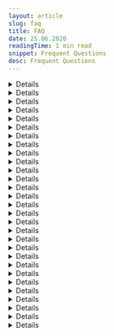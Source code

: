 ```yaml
---
layout: article
slug: faq
title: FAQ
date: 25.06.2020
readingTime: 1 min read
snippet: Frequent Questions
desc: Frequent Questions
---
```


<div class="accordion-column left">
<details>

    <summary>Where do you get the data for verification?</summary>

We take the data from public sources, system search, social networks, and open databases available online.

</details>

<details>

    <summary>What social networks do you use for validation?</summary>

We use - Google, Gravatar, Linkedin, Facebook, etc.

</details>

<details>

    <summary>What is your difference from the competitors?</summary>

The main difference from our competitors is that we do not use only the automatic search and validation but we provide manual moderation, so we use all the power of social networks and search engines for more in-depth validation.

</details>

<details>

    <summary>What is your trial?</summary>

We let our customers potentially feel the difference by verifying 10 emails FOR FREE without adding a payment method and increase the number of verifications up to 100 emails with the payment method added.

</details>

<details>

    <summary>Do you check phone numbers?</summary>

We are currently testing a beta version of our phone base validations. But it is available in manual mode. In order to check the phone base, please [contact our support team](mailto:support+faq@mailcheck.co).

</details>

<details>

    <summary>How to get started with Mailcheck?</summary>

**Step 1** Go to [login](https://app.mailcheck.co/auth/login) and create an account. Our registration process is one of the easiest in the known systems

**Step 2** Set your email address and password

**Step 3** Fill in your profile information or Skip if you don't have time

**Step 4** Choose the plan you want to go with or skip if you don't have time

**Step 5** Set your billing information ( in case you didn't choose a plan, you can still go with "Free Tier" 100 emails for free). We have two scenarios if you want a free tier

1. 10 emails if you didn't set your card
2. 100 emails if your card details were provided (we don't charge you anything unless you previously has chosen a plan)

**Step 6** Ta da! You are in

**Step 7** If you have any questions, always [ping our support team](mailto:support+faq@mailcheck.co)

</details>

<details>

    <summary>How to get verified your first list?</summary>

**Step 1** If you have data collected in .csv, .tsv formats, feel free to click "Upload"

**Step 2** Drag and drop your file or choose from your computer

**Step 3** specify a delimiter (choose one column with emails only)

**Step 4** send a file for the validation

**Step 5** go to the uploaded files and click "Process"

**Step 6** When the file processed, you will receive results as the download button inside the site or via email

</details>

<details>

    <summary>How to interpret a trust rate?</summary>

- Emails with a trust rate of 0-49% are Risky and most likely INVALID, we don't recommend using them
- Emails with a trust rate of 50-100% are VALID, feel free to use them

</details>

<details>

    <summary>How can I sign up?</summary>

**Step 1** We made our service so easy, that no extra confirmation required, simply set your email and password to register

**Step 2** Use your Google, facebook account to register with us

</details>

<details>

    <summary>How can I login?</summary>

**Step 1** Fill in email/password

**Step 1** Log in using Google or Facebook

</details>

<details>

    <summary>How to delete an account at Mailcheck?</summary>

If you want to delete account because of the uploaded database, you can simply hide all of the info or [contact support](mailto:support+faq@mailcheck.co) so your account can be deactivated

</details>

<details>

    <summary>What is the delimiter and how to use it?</summary>

A delimiter is the comma character, which acts as a field delimiter, we ask to set it in order to validate the chosen column, NOTE it only has to be an email column

</details>

<details>

    <summary>How to prepare a list to get it verified?</summary>

If you data in Google Sheets or Excel you can export them to .csv and upload to your Mailcheck account

</details>
</div>

<div class="accordion-column right">
<details>

    <summary>How can I get my API key</summary>

A step-by-step guide to [API key creation](/create-api-key)

</details>

<details>

    <summary>Is my data protected?</summary>

All information about our users is protected by Google systems, we do really care about privacy and that's why never share any data due to the GDPR compliance.

</details>

<details>

    <summary>How many free email verifications do you offer?</summary>

We allow 100 free email validations if the billing information was verified, and 10 free email validations if the payment details weren't provided

- with card 100 emails
- without card 10 emails

</details>

<details>

    <summary>What is a quick validation?</summary>

Quick validation aimed to help our customers to verify a single email without loading the complete .csv file, it helps to save time and get the result right away. You can quickly validate your email [here](https://app.mailcheck.co/dashboard/)

</details>

<details>

    <summary>Downloading Verified Lists</summary>

We send the results via [dashboard](https://app.mailcheck.co/dashboard/my_files) as well as an email notification, all you need to do is to click on "Download" sign or button and save on your Computer to preview

</details>

<details>

    <summary>Integrations</summary>

As of now, we are developing Mailchimp integration.

</details>

<details>

    <summary>How does Mailcheck work?</summary>

Mailcheck is one place where you can validate all of your emails. Besides the plans we offer, we also don't set the limits for email validations on paid plans, while processing an overcharge. Imagine you have a list of 1200 emails and currently purchased a "PRO" plan. Since the PRO plan includes 1000 emails, we will do 200 email validation and at the end of the billing cycle will inform about the overcharge. Overuse charge: $0.005 for the PRO plan For more please visit
[payment plans](https://app.mailcheck.co/dashboard/payment_plans) or [contact our support team](mailto:support+faq@mailcheck.co)

</details>

<details>

    <summary>What is the overuse charge?</summary>

Since Mailcheck doesn't set any limits for the verification we allow our clients under the paid subscriptions to verify as many emails as they can, overuse charge applies when the plan limited was used up. For example, the overuse charge for the PRO = **$0.005** Agency = **$0.004** Enterprise = **$0.003** The bigger plan you choose the lower overuse charge can be

</details>

<details>

    <summary>Can I delete my files?</summary>

In the Mailcheck we allow our clients to hide their data, just follow the link [my files](https://app.mailcheck.co/dashboard/my_files) and choose "X" sign next to each file

</details>

<details>

    <summary>How can I cancel my subscription?</summary>

In order to cancel a subscription, please [contact our support team](mailto:support+faq@mailcheck.co).

</details>

<details>

    <summary>I was charged more than my plan costs</summary>

Mailcheck works on a subscription basis and if you have any of the paid plans (PRO, AGENCY, ENTERPRISE, LEGENDARY) so you are able to verify more emails than you have according to your plan, to receive more detailed information, please [contact our support team](mailto:support+faq@mailcheck.co).

</details>

<details>

    <summary>Why I can't see a dark mode option on my account?</summary>

We apply Dark Mode only for those users who have purchased paid plans and planning to develop more features

</details>

<details>

    <summary>How long does usually take to verify 1M files?</summary>

It depends but usually takes around 20min-60min just because our innovative technology allows making in-depth validation and run the data through multiply sources making sure we give the most accurate answer.

</details>

<details>

    <summary>Mailchimp Integration instructions</summary>

Step by step guide on how to use [Mailchimp](/mailchimp-integration)

</details>

<details>

    <summary>Zapier Integration instructions</summary>

A step-by-step guide to integrate Mailcheck with daily services using [Zapier](/zapier-integration)

</details>

<details>

    <summary>Integromat Integration instructions</summary>

A step-by-step guide to integrate Mailcheck with daily services using [Integromat](/integromat-integration)

</details>
</div>
